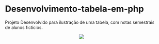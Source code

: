 # Desenvolvimento-tabela-em-php
Projeto Desenvolvido para ilustração de uma tabela, com notas semestrais de alunos fictícios.

<div align="center">
<img src="https://user-images.githubusercontent.com/74019865/148123202-b728cf29-5a99-4908-a648-655de7ddeb57.png" width: 700px; />
</div>
